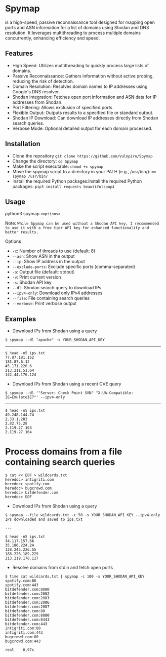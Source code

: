 # Spymap
is a high-speed, passive reconnaissance tool designed for mapping open ports and ASN information for a list of domains using Shodan and DNS resolution. It leverages multithreading to process multiple domains concurrently, enhancing efficiency and speed.

## Features

* High Speed: Utilizes multithreading to quickly process large lists of domains.
* Passive Reconnaissance: Gathers information without active probing, reducing the risk of detection.
* Domain Resolution: Resolves domain names to IP addresses using Google's DNS resolver.
* Shodan Integration: Fetches open port information and ASN data for IP addresses from Shodan.
* Port Filtering: Allows exclusion of specified ports.
* Flexible Output: Outputs results to a specified file or standard output.
* Shodan IP Download: Can download IP addresses directly from Shodan search queries.
* Verbose Mode: Optional detailed output for each domain processed.

## Installation

- Clone the repository `git clone https://github.com/Vulnpire/Spymap`
- Change the directory: `cd Spymap`
- Make the script executable: `chmod +x spymap`
- Move the spymap script to a directory in your PATH (e.g., /usr/bin/): `mv spymap /usr/bin/`
- Install the required Python packages:Install the required Python packages: `pip3 install requests beautifulsoup4`

## Usage

python3 spymap `<options>`

Note: `While Spymap can be used without a Shodan API key, I recommended to use it with a free tier API key for enhanced functionality and better results.`

Options

* `-c`: Number of threads to use (default: 8)
* `--asn`: Show ASN in the output
* `--ip`: Show IP address in the output
* `--exclude-ports`: Exclude specific ports (comma-separated)
* `-o`: Output file (default: stdout)
* `-v`: Print current version
* `-s`: Shodan API key
* `--dl`: Shodan search query to download IPs
* `--ipv4-only`: Download only IPv4 addresses
* `--file`: File containing search queries
* `--verbose`: Print verbose output

## Examples

* Download IPs from Shodan using a query

`$ spymap --dl "apache" -s YOUR_SHODAN_API_KEY`

---
```
$ head -n5 ips.txt                                             
77.87.181.152
181.87.6.12
45.171.220.6
213.211.51.64
142.44.170.124
```

* Download IPs from Shodan using a recent CVE query

`$ spymap --dl '"Server: Check Point SVN" "X-UA-Compatible: IE=EmulateIE7"' --ipv4-only`

---
```
$ head -n5 ips.txt
49.248.144.74
2.33.1.203
2.82.75.28
2.119.27.163
2.119.27.164
```

# Process domains from a file containing search queries

```
$ cat << EOF > wildcards.txt 
heredoc> intigriti.com       
heredoc> spotify.com                  
heredoc> bugcrowd.com 
heredoc> bitdefender.com
heredoc> EOF
```

* Download IPs from Shodan using a query

```
$ spymap --file wildcards.txt -c 50 -s YOUR_SHODAN_API_KEY --ipv4-only
IPs downloaded and saved to ips.txt

---

$ head -n5 ips.txt
34.117.157.56
35.186.224.24
128.245.226.55
188.226.189.229
213.219.170.117
```

* Resolve domains from stdin and fetch open ports

```
$ time cat wildcards.txt | spymap -c 100 -s YOUR_SHODAN_API_KEY
spotify.com:80
spotify.com:443
bitdefender.com:8080
bitdefender.com:2082
bitdefender.com:2083
bitdefender.com:2086
bitdefender.com:2087
bitdefender.com:80
bitdefender.com:8880
bitdefender.com:8443
bitdefender.com:443
intigriti.com:80
intigriti.com:443
bugcrowd.com:80
bugcrowd.com:443

real    0,97s
```
